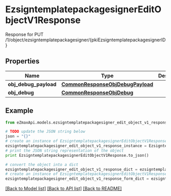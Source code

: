 # EzsigntemplatepackagesignerEditObjectV1Response

Response for PUT /1/object/ezsigntemplatepackagesigner/{pkiEzsigntemplatepackagesignerID}

## Properties

Name | Type | Description | Notes
------------ | ------------- | ------------- | -------------
**obj_debug_payload** | [**CommonResponseObjDebugPayload**](CommonResponseObjDebugPayload.md) |  | 
**obj_debug** | [**CommonResponseObjDebug**](CommonResponseObjDebug.md) |  | [optional] 

## Example

```python
from eZmaxApi.models.ezsigntemplatepackagesigner_edit_object_v1_response import EzsigntemplatepackagesignerEditObjectV1Response

# TODO update the JSON string below
json = "{}"
# create an instance of EzsigntemplatepackagesignerEditObjectV1Response from a JSON string
ezsigntemplatepackagesigner_edit_object_v1_response_instance = EzsigntemplatepackagesignerEditObjectV1Response.from_json(json)
# print the JSON string representation of the object
print EzsigntemplatepackagesignerEditObjectV1Response.to_json()

# convert the object into a dict
ezsigntemplatepackagesigner_edit_object_v1_response_dict = ezsigntemplatepackagesigner_edit_object_v1_response_instance.to_dict()
# create an instance of EzsigntemplatepackagesignerEditObjectV1Response from a dict
ezsigntemplatepackagesigner_edit_object_v1_response_form_dict = ezsigntemplatepackagesigner_edit_object_v1_response.from_dict(ezsigntemplatepackagesigner_edit_object_v1_response_dict)
```
[[Back to Model list]](../README.md#documentation-for-models) [[Back to API list]](../README.md#documentation-for-api-endpoints) [[Back to README]](../README.md)


